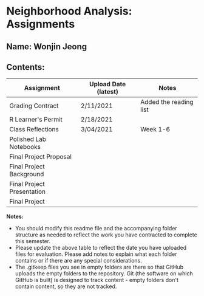 # Neighborhood Analysis: Assignments

## **Name:** Wonjin Jeong

## Contents:

| Assignment | Upload Date (latest) | Notes |
|-|-|-|
| Grading Contract | 2/11/2021 |Added the reading list|
| R Learner's Permit | 2/18/2021 |  |
| Class Reflections | 3/04/2021 |Week 1-6|
| Polished Lab Notebooks |  |  |
| Final Project Proposal |  |  |
| Final Project Background |  |  |
| Final Project Presentation |  |  |
| Final Project |  |  |

**Notes:** 

- You should modify this readme file and the accompanying folder structure as needed to reflect the work you have contracted to complete this semester.
- Please update the above table to reflect the date you have uploaded files for evaluation. Please add notes to explain what each folder contains or if there are any special considerations.
- The .gitkeep files you see in empty folders are there so that GitHub uploads the empty folders to the repository. Git (the software on which GitHub is built) is designed to track content - empty folders don't contain content, so they are not tracked.
